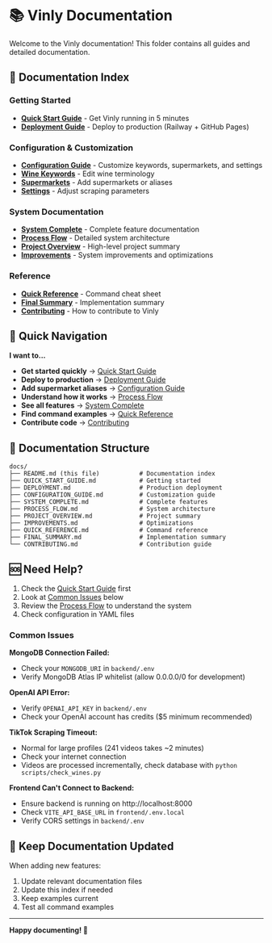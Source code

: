 # 📚 Vinly Documentation

Welcome to the Vinly documentation! This folder contains all guides and detailed documentation.

## 📖 Documentation Index

### Getting Started

- **[Quick Start Guide](QUICK_START_GUIDE.md)** - Get Vinly running in 5 minutes
- **[Deployment Guide](DEPLOYMENT.md)** - Deploy to production (Railway + GitHub Pages)

### Configuration & Customization

- **[Configuration Guide](CONFIGURATION_GUIDE.md)** - Customize keywords, supermarkets, and settings
- **[Wine Keywords](../backend/config/wine_keywords.yaml)** - Edit wine terminology
- **[Supermarkets](../backend/config/supermarkets.yaml)** - Add supermarkets or aliases
- **[Settings](../backend/config/scraping_settings.yaml)** - Adjust scraping parameters

### System Documentation

- **[System Complete](SYSTEM_COMPLETE.md)** - Complete feature documentation
- **[Process Flow](PROCESS_FLOW.md)** - Detailed system architecture
- **[Project Overview](PROJECT_OVERVIEW.md)** - High-level project summary
- **[Improvements](IMPROVEMENTS.md)** - System improvements and optimizations

### Reference

- **[Quick Reference](QUICK_REFERENCE.md)** - Command cheat sheet
- **[Final Summary](FINAL_SUMMARY.md)** - Implementation summary
- **[Contributing](CONTRIBUTING.md)** - How to contribute to Vinly

## 🎯 Quick Navigation

**I want to...**

- **Get started quickly** → [Quick Start Guide](QUICK_START_GUIDE.md)
- **Deploy to production** → [Deployment Guide](DEPLOYMENT.md)
- **Add supermarket aliases** → [Configuration Guide](CONFIGURATION_GUIDE.md)
- **Understand how it works** → [Process Flow](PROCESS_FLOW.md)
- **See all features** → [System Complete](SYSTEM_COMPLETE.md)
- **Find command examples** → [Quick Reference](QUICK_REFERENCE.md)
- **Contribute code** → [Contributing](CONTRIBUTING.md)

## 📝 Documentation Structure

```
docs/
├── README.md (this file)           # Documentation index
├── QUICK_START_GUIDE.md            # Getting started
├── DEPLOYMENT.md                   # Production deployment
├── CONFIGURATION_GUIDE.md          # Customization guide
├── SYSTEM_COMPLETE.md              # Complete features
├── PROCESS_FLOW.md                 # System architecture
├── PROJECT_OVERVIEW.md             # Project summary
├── IMPROVEMENTS.md                 # Optimizations
├── QUICK_REFERENCE.md              # Command reference
├── FINAL_SUMMARY.md                # Implementation summary
└── CONTRIBUTING.md                 # Contribution guide
```

## 🆘 Need Help?

1. Check the [Quick Start Guide](QUICK_START_GUIDE.md) first
2. Look at [Common Issues](#common-issues) below
3. Review the [Process Flow](PROCESS_FLOW.md) to understand the system
4. Check configuration in YAML files

### Common Issues

**MongoDB Connection Failed:**
- Check your `MONGODB_URI` in `backend/.env`
- Verify MongoDB Atlas IP whitelist (allow 0.0.0.0/0 for development)

**OpenAI API Error:**
- Verify `OPENAI_API_KEY` in `backend/.env`
- Check your OpenAI account has credits ($5 minimum recommended)

**TikTok Scraping Timeout:**
- Normal for large profiles (241 videos takes ~2 minutes)
- Check your internet connection
- Videos are processed incrementally, check database with `python scripts/check_wines.py`

**Frontend Can't Connect to Backend:**
- Ensure backend is running on http://localhost:8000
- Check `VITE_API_BASE_URL` in `frontend/.env.local`
- Verify CORS settings in `backend/.env`

## 🔄 Keep Documentation Updated

When adding new features:
1. Update relevant documentation files
2. Update this index if needed
3. Keep examples current
4. Test all command examples

---

**Happy documenting! 🍷**

